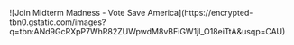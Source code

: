 ![Join Midterm Madness - Vote Save America](https://encrypted-
tbn0.gstatic.com/images?q=tbn:ANd9GcRXpP7WhR82ZUWpwdM8vBFiGW1jl_O18eiTtA&usqp=CAU)
